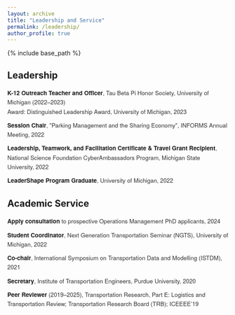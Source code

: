 ```yaml
---
layout: archive
title: "Leadership and Service"
permalink: /leadership/
author_profile: true
---
```


{% include base_path %}

<style>
  ul.custom-leadership {
    list-style-type: none;
    padding-left: 0;
    font-size: 0.95em;
    font-family: 'Helvetica Neue', 'Segoe UI', sans-serif;
    color: #333;
  }

  ul.custom-leadership li {
    margin-bottom: 0.75em;
    line-height: 1.6em;
  }

  ul.custom-leadership li strong {
    color: #1a1a1a;
    font-weight: 600;
  }
</style>

<h2>Leadership</h2>
<ul class="custom-leadership">
  <li><strong>K-12 Outreach Teacher and Officer</strong>, Tau Beta Pi Honor Society, University of Michigan (2022–2023)<br /><span class="highlight-label">Award:</span> Distinguished Leadership Award, University of Michigan, 2023<br />
  </li>
  <li><strong>Session Chair</strong>, "Parking Management and the Sharing Economy", INFORMS Annual Meeting, 2022</li>
  <li><strong>Leadership, Teamwork, and Facilitation Certificate & Travel Grant Recipient</strong>, National Science Foundation CyberAmbassadors Program, Michigan State University, 2022</li>
  <li><strong>LeaderShape Program Graduate</strong>, University of Michigan, 2022</li>
</ul>

<h2>Academic Service</h2>
<ul class="custom-leadership">
  <li><strong>Apply consultation</strong> to prospective Operations Management PhD applicants, 2024</li>
  <li><strong>Student Coordinator</strong>, Next Generation Transportation Seminar (NGTS), University of Michigan, 2022</li>
  <li><strong>Co-chair</strong>, International Symposium on Transportation Data and Modelling (ISTDM), 2021</li>
  <li><strong>Secretary</strong>, Institute of Transportation Engineers, Purdue University, 2020</li>
  <li><strong>Peer Reviewer</strong> (2019–2025), Transportation Research, Part E: Logistics and Transportation Review; Transportation Research Board (TRB); ICEEEE’19</li>
</ul>
